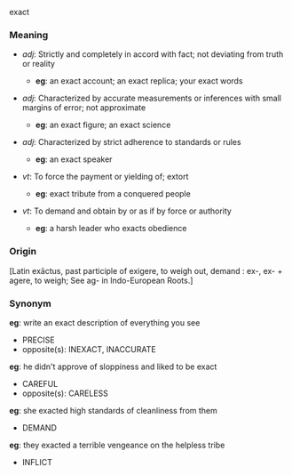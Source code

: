 exact
### Meaning
+ _adj_: Strictly and completely in accord with fact; not deviating from truth or reality
	+ __eg__: an exact account; an exact replica; your exact words
+ _adj_: Characterized by accurate measurements or inferences with small margins of error; not approximate
	+ __eg__: an exact figure; an exact science
+ _adj_: Characterized by strict adherence to standards or rules
	+ __eg__: an exact speaker

+ _vt_: To force the payment or yielding of; extort
	+ __eg__: exact tribute from a conquered people
+ _vt_: To demand and obtain by or as if by force or authority
	+ __eg__: a harsh leader who exacts obedience

### Origin

[Latin exāctus, past participle of exigere, to weigh out, demand : ex-, ex- + agere, to weigh; See ag- in Indo-European Roots.]

### Synonym

__eg__: write an exact description of everything you see

+ PRECISE
+ opposite(s): INEXACT, INACCURATE

__eg__: he didn't approve of sloppiness and liked to be exact

+ CAREFUL
+ opposite(s): CARELESS

__eg__: she exacted high standards of cleanliness from them

+ DEMAND

__eg__: they exacted a terrible vengeance on the helpless tribe

+ INFLICT



